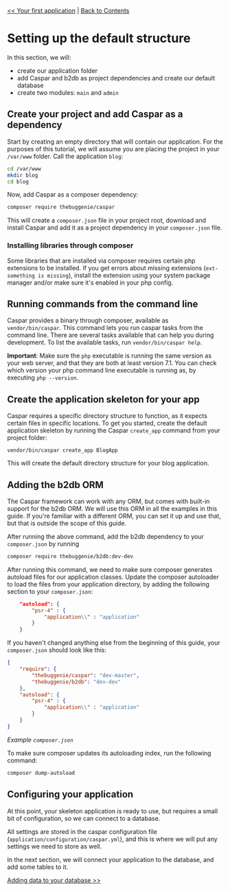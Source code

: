 [<< Your first application](your-first-application.md) | [Back to Contents](../README.md)

# Setting up the default structure
In this section, we will:
* create our application folder
* add Caspar and b2db as project dependencies and create our default database
* create two modules: `main` and `admin`

## Create your project and add Caspar as a dependency
Start by creating an empty directory that will contain our application. For the purposes of this tutorial, we will 
assume you are placing the project in your `/var/www` folder. Call the application `blog`:
```bash
cd /var/www
mkdir blog
cd blog
```

Now, add Caspar as a composer dependency: 
```bash
composer require thebuggenie/caspar
```

This will create a `composer.json` file in your project root, download and install Caspar and add it as a project 
dependency in your `composer.json` file.

### Installing libraries through composer
Some libraries that are installed via composer requires certain php extensions to be installed. If you get errors about
missing extensions (`ext-something is missing`), install the extension using your system package manager and/or make 
sure it's enabled in your php config.  

## Running commands from the command line
Caspar provides a binary through composer, available as `vendor/bin/caspar`. This command lets you run caspar
tasks from the command line. There are several tasks available that can help you during development. To list the
available tasks, run `vendor/bin/caspar help`. 

**Important**: Make sure the `php` executable is running the same version as your web
server, and that they are both at least version 7.1. You can check which version your
php command line executable is running as, by executing `php --version`. 

## Create the application skeleton for your app
Caspar requires a specific directory structure to function, as it expects certain files in specific locations. To get 
you started, create the default application skeleton by running the Caspar `create_app` command from your project 
folder:
```
vendor/bin/caspar create_app BlogApp
```

This will create the default directory structure for your blog application.

## Adding the b2db ORM
The Caspar framework can work with any ORM, but comes with built-in support for the b2db ORM. We will use this ORM
in all the examples in this guide. If you're familiar with a different ORM, you can set it up and use that, but that
is outside the scope of this guide.

After running the above command, add the b2db dependency to your `composer.json` by running
```bash
composer require thebuggenie/b2db:dev-dev
```

After running this command, we need to make sure composer generates autoload files for our application classes. 
Update the composer autoloader to load the files from your application directory, by adding the following section to 
your `composer.json`:
```json
    "autoload": {
        "psr-4" : {
            "application\\" : "application"
        }
    }
```

If you haven't changed anything else from the beginning of this guide, your `composer.json`
should look like this:
```json
{
    "require": {
        "thebuggenie/caspar": "dev-master",
        "thebuggenie/b2db": "dev-dev"
    },
    "autoload": {
        "psr-4" : {
            "application\\" : "application"
        }
    }
}
```
*Example `composer.json`*

To make sure composer updates its autoloading index, run the following command:
```bash 
composer dump-autoload
```

## Configuring your application
At this point, your skeleton application is ready to use, but requires a small bit of 
configuration, so we can connect to a database.

All settings are stored in the caspar configuration file (`application/configuration/caspar.yml`), and this is where
we will put any settings we need to store as well. 

In the next section, we will connect your application to the database, and add some tables to it.

[Adding data to your database >>](tutorial-adding-data.md)